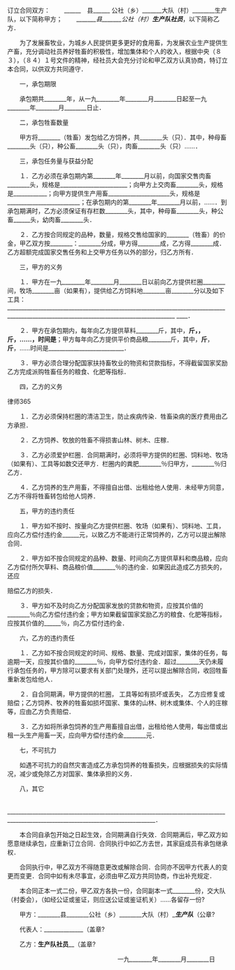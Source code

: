 
 订立合同双方： 
　　______　县______ 公社（乡）_______大队（村）________生产队，以下简称甲方； 
　　________县_______公社（村）_______生产队社员________，以下简称乙方．
 
　　为了发展畜牧业，为城乡人民提供更多更好的食用畜，为发展农业生产提供生产畜，充分调动社员养好牲畜的积极性，增加集体和个人的收入，根据中央（８３），（８４）１号文件的精神，经社员大会充分讨论和甲乙双方认真协商，特订立本合同，以供双方共同遵守． 

　　一，承包期限 

　　承包期共________年，从一九________年________月________日起至一九________年________月________日止． 

　　二，承包牲畜数量 

　　甲方将________（牲畜）发包给乙方饲养，共________头（只）．其中，种母畜________头（只），种公畜________头（只），肉畜________头（只）……． 

　　三，承包任务量与获益分配 

　　１．乙方必须在承包期内第________年________月以前，向国家交售肉畜________头，规格是________________________；向甲方上交肉畜________头，规格是____________；向甲方提供生产用畜______________________头，规格是__________________________；在承包期内的第________年________月以前，……．到承包期满时，乙方必须保证有存栏数________头，其中，种母畜________头，种公畜______头，幼肉畜________头． 

　　２．乙方按合同规定的品种，数量，规格交售给国家的________（牲畜）的价金，甲乙双方按________：________分成，甲方得________成，乙方得________成．乙方超额完成国家交售任务和上交甲方任务以外的部分，归乙方所有．
 
　　三，甲方的义务 

　　１．甲方在一九________年________月________日以前向乙方提供栏圈________间，牧场________亩（如果有），提供给乙方饲料地________亩________分以及如下工具：__________________________________________________________________________________________________________________________________________ 
____． 

　　２．甲方在承包期内，每年向乙方提供草料________斤，其中，________斤，____，________斤________，……，时间是____________；甲方每年向乙方提供平价商品粮________斤，其中，________斤________，________斤________，……时间是___________________________． 

　　３．甲方必须合理分配国家扶持畜牧业的物资和贷款指标，不得截留国家奖励乙方完成派购牲畜任务的粮食、化肥等指标． 

　　四，乙方的义务 





 
律师365






　　１．乙方必须保持栏圈的清洁卫生，防止疾病传染．牲畜染病的医疗费用由乙方承担． 



　　２．乙方饲养、牧放的牲畜不得损害山林、树木、庄稼． 



　　３．乙方必须爱护栏圈．合同期满时，必须将甲方提供的栏圈、饲料地、牧场（如果有）、工具等如数交还甲方．栏圈内的粪肥________％归甲方，________％归乙方． 



　　４．乙方饲养的生产用畜，不得擅自出借、出租给他人使用．未经甲方同意，乙方不得将牲畜转包给他人饲养． 



　　五，甲方的违约责任 



　　１．甲方如不按时、按量向乙方提供栏圈、牧场（如果有）、饲料地、工具，应向乙方偿付违约金______元，以致乙方不能进行正常饲养的，乙方可以提出解除合同． 



　　２．甲方如不按合同规定的品种、数量、时间向乙方提供草料和商品粮，应向乙方偿付所欠草料、商品粮价值________％的违约金．如果因此造成乙方损失的，还应

赔偿乙方的损失． 



　　３．甲方如不及时向乙方分配国家发放的贷款和物资，应按其价值的________％向乙方偿付违约金；甲方如果截留国家奖励乙方的粮食、化肥等指标，应按其价值的______％，向乙方偿付违约金． 



　　六，乙方的违约责任 



　　１．乙方如不按合同规定的时间、规格、数量、完成对国家，集体的任务，每逾期一天，应按其价值的________％，向甲方偿付违约金．超过________天仍未履行承包任务的，甲方除可以要求有关部门处理外，还可以提出解除合同，收回牲畜重新发包给他人．

 

　　２．自合同期满，甲方提供的栏圈， 工具等如有损坏或丢失， 乙方应修复或赔偿；乙方饲养、牧养的牲畜如损坏国家、集体的山林、树木或集体、个人的庄稼等，应由乙方负责赔偿． 



　　３．乙方如将所承包饲养的生产用畜擅自出借，出租给他人使用，每出借或出租一头生产用畜一天，应向甲方偿付违约金________元．



　　七，不可抗力 



　　如遇不可抗力的自然灾害造成乙方承包饲养的牲畜损失，应根据损失的实际情况，减少或免除乙方对国家、集体承担的义务． 



　　八，其它 

　　___________________________________________________________________________________________________________________________________． 



　　本合同自承包开始之日起生效，合同期满自行失效．合同期满后，甲乙双方如愿意继续承包，应重新订立合同．合同执行中如乙方去世，其家庭成员有承包继承权． 



　　合同执行中，甲乙双方不得随意更改或解除合同．合同亦不因甲方代表人的变更而变更．合同中如有未尽事宜，必须由甲乙双方共同协商，作出补充规定．



　　本合同正本一式二份，甲乙双方各执一份，合同副本一式________份，交大队（村委会），（如经公证或鉴证，则应送公证或鉴证机关）……各留存一份? 



　　甲方：________县________公社（乡）________大队（村）________生产队_______（公章? 

　　代表人：______________（盖章? 

　　乙方：______生产队社员________（盖章? 

　　　　　　　　　　　　　　　　　　一九________年________月________日 


 

 
 
 
 
 
  


  
 

  


  


  
 
 
 
 

